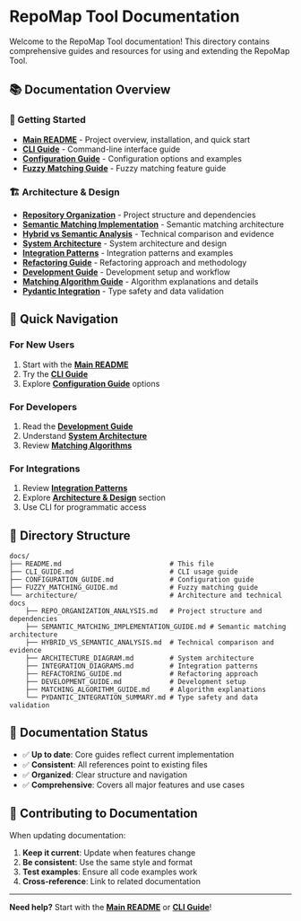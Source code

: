 # RepoMap Tool Documentation

Welcome to the RepoMap Tool documentation! This directory contains comprehensive guides and resources for using and extending the RepoMap Tool.

## 📚 **Documentation Overview**

### **🚀 Getting Started**
- **[Main README](../README.md)** - Project overview, installation, and quick start
- **[CLI Guide](CLI_GUIDE.md)** - Command-line interface guide
- **[Configuration Guide](CONFIGURATION_GUIDE.md)** - Configuration options and examples
- **[Fuzzy Matching Guide](FUZZY_MATCHING_GUIDE.md)** - Fuzzy matching feature guide

### **🏗️ Architecture & Design**
- **[Repository Organization](architecture/REPO_ORGANIZATION_ANALYSIS.md)** - Project structure and dependencies
- **[Semantic Matching Implementation](architecture/SEMANTIC_MATCHING_IMPLEMENTATION_GUIDE.md)** - Semantic matching architecture
- **[Hybrid vs Semantic Analysis](architecture/HYBRID_VS_SEMANTIC_ANALYSIS.md)** - Technical comparison and evidence
- **[System Architecture](architecture/ARCHITECTURE_DIAGRAM.md)** - System architecture and design
- **[Integration Patterns](architecture/INTEGRATION_DIAGRAMS.md)** - Integration patterns and examples
- **[Refactoring Guide](architecture/REFACTORING_GUIDE.md)** - Refactoring approach and methodology
- **[Development Guide](architecture/DEVELOPMENT_GUIDE.md)** - Development setup and workflow
- **[Matching Algorithm Guide](architecture/MATCHING_ALGORITHM_GUIDE.md)** - Algorithm explanations and details
- **[Pydantic Integration](architecture/PYDANTIC_INTEGRATION_SUMMARY.md)** - Type safety and data validation

## 🎯 **Quick Navigation**

### **For New Users**
1. Start with the **[Main README](../README.md)**
2. Try the **[CLI Guide](CLI_GUIDE.md)**
3. Explore **[Configuration Guide](CONFIGURATION_GUIDE.md)** options

### **For Developers**
1. Read the **[Development Guide](architecture/DEVELOPMENT_GUIDE.md)**
2. Understand **[System Architecture](architecture/ARCHITECTURE_DIAGRAM.md)**
3. Review **[Matching Algorithms](architecture/MATCHING_ALGORITHM_GUIDE.md)**

### **For Integrations**
1. Review **[Integration Patterns](architecture/INTEGRATION_DIAGRAMS.md)**
2. Explore **[Architecture & Design](#️-architecture--design)** section
3. Use CLI for programmatic access

## 📁 **Directory Structure**

```
docs/
├── README.md                           # This file
├── CLI_GUIDE.md                        # CLI usage guide
├── CONFIGURATION_GUIDE.md              # Configuration guide
├── FUZZY_MATCHING_GUIDE.md             # Fuzzy matching guide
└── architecture/                       # Architecture and technical docs
    ├── REPO_ORGANIZATION_ANALYSIS.md   # Project structure and dependencies
    ├── SEMANTIC_MATCHING_IMPLEMENTATION_GUIDE.md # Semantic matching architecture
    ├── HYBRID_VS_SEMANTIC_ANALYSIS.md  # Technical comparison and evidence
    ├── ARCHITECTURE_DIAGRAM.md         # System architecture
    ├── INTEGRATION_DIAGRAMS.md         # Integration patterns
    ├── REFACTORING_GUIDE.md            # Refactoring approach
    ├── DEVELOPMENT_GUIDE.md            # Development setup
    ├── MATCHING_ALGORITHM_GUIDE.md     # Algorithm explanations
    └── PYDANTIC_INTEGRATION_SUMMARY.md # Type safety and data validation
```

## 🔄 **Documentation Status**

- ✅ **Up to date**: Core guides reflect current implementation
- ✅ **Consistent**: All references point to existing files
- ✅ **Organized**: Clear structure and navigation
- ✅ **Comprehensive**: Covers all major features and use cases

## 🤝 **Contributing to Documentation**

When updating documentation:

1. **Keep it current**: Update when features change
2. **Be consistent**: Use the same style and format
3. **Test examples**: Ensure all code examples work
4. **Cross-reference**: Link to related documentation

---

**Need help?** Start with the **[Main README](../README.md)** or **[CLI Guide](CLI_GUIDE.md)**!
